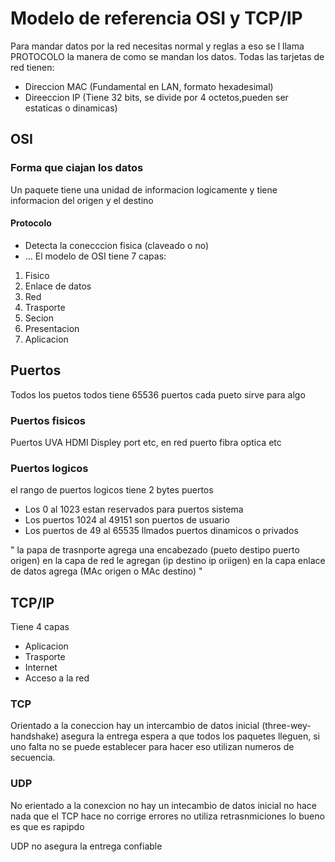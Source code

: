 # Modelo de referencia OSI y TCP/IP
Para mandar datos por la red necesitas normal y reglas a eso se l llama PROTOCOLO la manera de como se mandan los datos.
Todas las tarjetas de red tienen:
- Direccion MAC (Fundamental en LAN, formato hexadesimal)
- Direeccion IP (Tiene 32 bits, se divide por 4 octetos,pueden ser estaticas o dinamicas)

## OSI
### Forma que ciajan los datos
Un paquete tiene una unidad de informacion logicamente y tiene informacion del origen y el destino
#### Protocolo
- Detecta la conecccion fisica (claveado o no)
- ...
El modelo de OSI tiene 7 capas:
1. Fisico
2. Enlace de datos
3. Red 
4. Trasporte
5. Secion
6. Presentacion
7. Aplicacion

## Puertos
Todos los puetos todos tiene 65536 puertos cada pueto sirve para algo 

### Puertos fisicos
Puertos UVA HDMI Displey port etc, en red puerto fibra optica etc

### Puertos logicos
el rango de puertos logicos tiene 2 bytes puertos 
- Los 0 al 1023 estan reservados para puertos sistema
- Los puertos 1024 al 49151 son puertos de usuario
- Los puertos de 49 al 65535 llmados puertos dinamicos o privados



" la papa de trasnporte agrega una encabezado (pueto destipo puerto origen) en la capa de red le agregan (ip destino ip oriigen)  en la capa enlace de datos agrega (MAc origen o MAc destino) "

## TCP/IP
Tiene  4 capas
- Aplicacion
- Trasporte
- Internet 
- Acceso a la red

### TCP
Orientado a la coneccion hay un intercambio de datos inicial (three-wey-handshake) asegura la entrega espera a que todos los paquetes lleguen, si uno falta no se puede establecer para hacer eso utilizan numeros de secuencia.
### UDP
No erientado a la conexcion no hay un intecambio de datos inicial no hace nada que el TCP hace no corrige errores no utiliza retrasnmiciones lo bueno es que es rapipdo



UDP no asegura la entrega confiable



